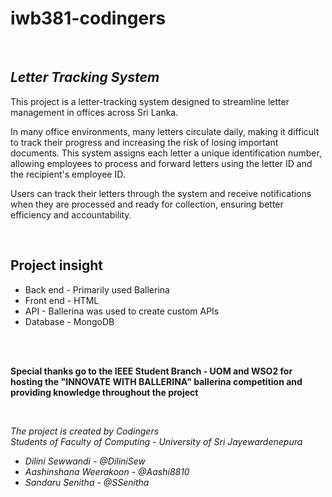 # iwb381-codingers

<br>

## _Letter Tracking System_
This project is a letter-tracking system designed to streamline letter management in offices across Sri Lanka.
 
In many office environments, many letters circulate daily, making it difficult to track their progress and increasing the risk of losing important documents. This system assigns each letter a unique identification number, allowing employees to process and forward letters using the letter ID and the recipient's employee ID.

Users can track their letters through the system and receive notifications when they are processed and ready for collection, ensuring better efficiency and accountability.

<br>

## Project insight
- Back end  - Primarily used Ballerina
- Front end - HTML 
- API       - Ballerina was used to create custom APIs
- Database  - MongoDB

<br><br>

**Special thanks go to the IEEE Student Branch - UOM and WSO2 for hosting the "INNOVATE WITH BALLERINA" ballerina competition and providing knowledge throughout the project**

<be><br>

_The project is created by Codingers_ <br>
_Students of Faculty of Computing - University of Sri Jayewardenepura_

- _Dilini Sewwandi - @DiliniSew_
- _Aashinshana Weerakoon - @Aashi8810_
- _Sandaru Senitha - @SSenitha_
